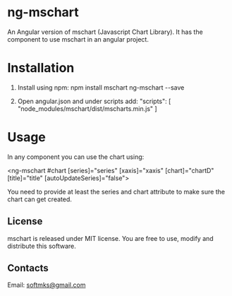 # ng-mschart
An Angular version of mschart (Javascript Chart Library). It has the component to use mschart in an angular project.

# Installation

1. Install using npm:
npm install mschart ng-mschart --save

2. Open angular.json and under scripts add:
"scripts": [
  "node_modules/mschart/dist/mscharts.min.js"
]

# Usage
In any component you can use the chart using:

<ng-mschart #chart [series]="series"
    [xaxis]="xaxis"
    [chart]="chartD"
    [title]="title" 
    [autoUpdateSeries]="false">
</ng-mschart>

You need to provide at least the series and chart attribute to make sure the chart can get created.

## License
mschart is released under MIT license. You are free to use, modify and distribute this software.

## Contacts
Email: <a href="softmks@gmail.com">softmks@gmail.com</a>